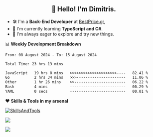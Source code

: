 <h2 align="center">👋 Hello! I'm Dimitris.</h2>

- 🛠 I'm a **Back-End Developer** at [BestPrice.gr](https://bestprice.gr),
- 🌱 I'm currently learning **TypeScript and C#**.
- 🧭 I'm always eager to explore and try new things.
  
📊 **Weekly Development Breakdown**

<!--START_SECTION:waka-->

```txt
From: 08 August 2024 - To: 15 August 2024

Total Time: 23 hrs 13 mins

JavaScript   19 hrs 8 mins   >>>>>>>>>>>>>>>>>>>>>----   82.41 %
Go           2 hrs 34 mins   >>>----------------------   11.06 %
Other        1 hr 26 mins    >>-----------------------   06.22 %
Bash         4 mins          -------------------------   00.29 %
YAML         0 secs          -------------------------   00.01 %
```

<!--END_SECTION:waka-->

❤️ **Skills & Tools in my arsenal**

[![SkillsAndTools](https://skillicons.dev/icons?i=ts,js,html,css,nodejs,express,react,vite,tailwind,mongodb,postgres,jest,git,md,vscode,postman,figma,linux,bash,py,java,php&theme=light&perline=11)](https://skillicons.dev)


<a href="https://wakatime.com/@018db2c8-3e4e-4392-80be-2ef5619c010a"><img src="https://wakatime.com/badge/user/018db2c8-3e4e-4392-80be-2ef5619c010a.svg?style=plastic" /></a>

![](https://hit.yhype.me/github/profile?user_id=45003429)
